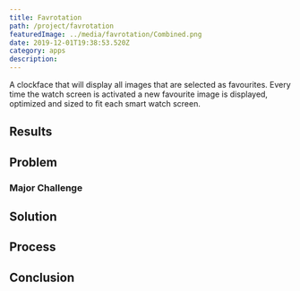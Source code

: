 ```yaml
---
title: Favrotation
path: /project/favrotation
featuredImage: ../media/favrotation/Combined.png
date: 2019-12-01T19:38:53.520Z
category: apps
description:
---
```


A clockface that will display all images that are selected as favourites. Every time the watch screen is activated a new favourite image is displayed, optimized and sized to fit each smart watch screen.

## Results

## Problem

### Major Challenge

## Solution

## Process

## Conclusion
